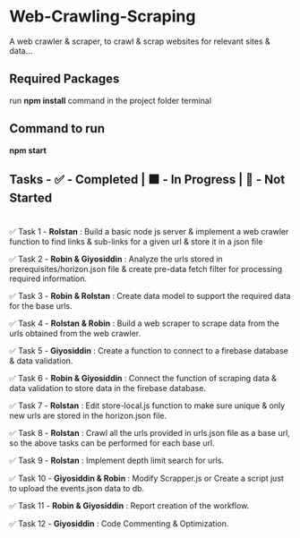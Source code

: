 # Web-Crawling-Scraping

A web crawler & scraper, to crawl & scrap websites for relevant sites & data...

## Required Packages

run **npm install** command in the project folder terminal

## Command to run 

**npm start**


## Tasks - ✅ - Completed | 🟧 - In Progress | 🔲 - Not Started 

#

✅ Task 1  - **Rolstan** : Build a basic node js server & implement a web crawler function to find links & sub-links for a given url & store it in a json file  

✅ Task 2  - **Robin & Giyosiddin** : Analyze the urls stored in prerequisites/horizon.json file & create pre-data fetch filter for processing required information. 

✅ Task 3  - **Robin & Rolstan** : Create data model to support the required data for the base urls.

✅ Task 4  - **Rolstan & Robin** : Build a web scraper to scrape data from the urls obtained from the web crawler.

✅ Task 5  - **Giyosiddin** : Create a function to connect to a firebase database & data validation.

✅ Task 6  - **Robin & Giyosiddin** : Connect the function of scraping data & data validation to store data in the firebase database.

✅ Task 7  - **Rolstan** : Edit store-local.js function to make sure unique & only new urls are stored in the horizon.json file.

✅ Task 8  - **Rolstan** : Crawl all the urls provided in urls.json file as a base url, so the above tasks can be performed for each base url.

✅ Task 9  - **Rolstan** : Implement depth limit search for urls.

✅ Task 10 - **Giyosiddin & Robin** : Modify Scrapper.js or Create a script just to upload the events.json data to db.

✅ Task 11 - **Robin & Giyosiddin** : Report creation of the workflow.

✅ Task 12 - **Giyosiddin** : Code Commenting & Optimization.

